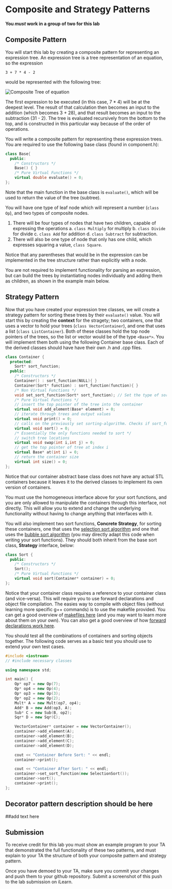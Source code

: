 # Composite and Strategy Patterns
**You *must* work in a group of two for this lab**

## Composite Pattern
You will start this lab by creating a composite pattern for representing an expression tree. An expression tree is a tree representation of an equation, so the expression 
```
3 + 7 * 4 - 2
```
would be represented with the following tree:

![Composite Tree of equation](https://github.com/cs100/lab04_composite-strategy/blob/master/Images/CompositeTree.png)

The first expression to be executed (in this case, 7 * 4) will be at the deepest level. The result of that calculation then becomes an input to the addition (which becomes 3 + 28), and that result becomes an input to the subtraction (31 - 2). The tree is evaluated recursively from the bottom to the top, and is constructed in this particular way because of the order of operations.

You will write a composite pattern for representing these expression trees. You are required to use the following base class (found in component.h):
```c++
class Base{
  public: 
    /* Constructors */
    Base() { }
    /* Pure Virtual Functions */
    virtual double evaluate() = 0;
};
```
Note that  the main function in the base class is `evaluate()`, which will be used to return the value of the tree (subtree). 

You will have one type of leaf node which will represent a number (`class Op`), and two types of composite nodes. 
1. There will be four types of nodes that have two children, capable of expressing the operations
  a. `class Multiply` for multiply
  b. `class Divide` for divide
  c. `class Add` for addition
  d. `class Subtract` for subtraction.
2. There will also be one type of node that only has one child, which expresses squaring a value, `class Square`.

Notice that any parentheses that would be in the expression can be implemented in the tree structure rather than explicitly with a node. 

You are not required to implement functionality for parsing an expression, but can build the trees by instantiating nodes individually and adding them as children, as shown in the example main below. 

## Strategy Pattern
Now that you have created your expression tree classes, we will create a strategy pattern for sorting these trees by their `evaluate()` value. You will start this by creating the **context** for the stragety; two containers, one that uses a vector to hold your trees (`class VectorContainer`), and one that uses a list (`class ListContainer`). Both of these classes hold the top node pointers of the trees, so the list or vector would be of the type `<Base*>`. You will implement them both using the following Container base class. Each of the derived classes should have have their own .h and .cpp files. 
```c++
class Container {
  protected: 
    Sort* sort_function;
  public:
    /* Constructors */
    Container() : sort_function(NULL){ }
    Container(Sort* function) : sort_function(function){ }
    /* Non Virtual Functions */
    void set_sort_function(Sort* sort_function); // Set the type of sorting algorithm
    /* Pure Virtual Functions */
    // insert the top pointer of the tree into the container
    virtual void add_element(Base* element) = 0;
    // iterate through trees and output values
    virtual void print() = 0;
    // calls on the previously set sorting-algorithm. Checks if sort_function is not null, throw exception if otherwise
    virtual void sort() = 0;
    /* Essentially the only functions needed to sort */
    // switch tree locations
    virtual void swap(int i,int j) = 0;
    // get the top pointer of tree at index i
    virtual Base* at(int i) = 0;
    // return the container size
    virtual int size() = 0;
};
```
Notice that our container abstract base class does not have any actual STL containers because it leaves it to the derived classes to implement its own version of containers. 

You must use the homogeneous interface above for your sort functions, and you are only allowed to manipulate the containers through this interface, not directly. This will allow you to extend and change the underlying functionality without having to change anything that interfaces with it. 

You will also implement two sort functions, **Concrete Strategy**, for sorting these containers, one that uses the [selection sort algorithm](http://mathbits.com/MathBits/CompSci/Arrays/Selection.htm) and one that uses the [bubble sort algorithm](http://mathbits.com/MathBits/CompSci/Arrays/Bubble.htm) (you may directly adapt this code when writing your sort functions). They should both inherit from the base sort class, **Strategy** interface, below:
```c++
class Sort {
  public:
    /* Constructors */
    Sort();
    /* Pure Virtual Functions */
    virtual void sort(Container* container) = 0;
};
```
Notice that your container class requires a reference to your container class (and vice-versa). This will require you to use forward declarations and object file compilation. The easies way to compile with object files (without learning more specific g++ commands) is to use the makefile provided. You can get a good overview of [makefiles here](http://mrbook.org/blog/tutorials/make/) (and you may want to learn more about them on your own). You can also get a good overview of how [forward declarations work here](http://www.umich.edu/~eecs381/handouts/IncompleteDeclarations.pdf).

You should test all the combinations of containers and sorting objects together. The following code serves as a basic test you should use to extend your own test cases. 
```c++
#include <iostream>
// #include necessary classes

using namespace std;

int main() {
    Op* op7 = new Op(7);
    Op* op4 = new Op(4);
    Op* op3 = new Op(3);
    Op* op2 = new Op(2);
    Mult* A = new Mult(op7, op4);
    Add* B = new Add(op3, A);
    Sub* C = new Sub(B, op2);
    Sqr* D = new Sqr(C);

    VectorContainer* container = new VectorContainer();
    container->add_element(A);
    container->add_element(B);
    container->add_element(C);
    container->add_element(D);

    cout << "Container Before Sort: " << endl;
    container->print();

    cout << "Container After Sort: " << endl;
    container->set_sort_function(new SelectionSort());
    container->sort();
    container->print();
};
```

## Decorator pattern description should be here
##add text here

## Submission
To receive credit for this lab you must show an example program to your TA that demonstrated the full functionality of these two patterns, and must explain to your TA the structure of both your composite pattern and strategy pattern. 

Once you have demoed to your TA, make sure you commit your changes and push them to your github repository. Submit a screenshot of this push to the lab submission on iLearn. 
